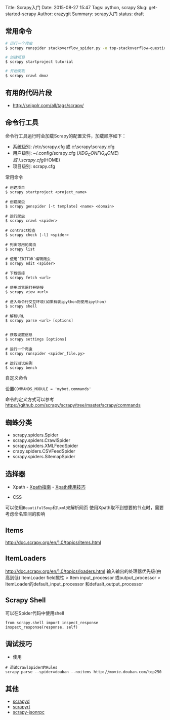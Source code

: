 Title: Scrapy入门
Date: 2015-08-27 15:47
Tags: python, scrapy
Slug: get-started-scrapy
Author: crazygit
Summary: scrapy入门
status: draft

## 常用命令

```bash
# 运行一个爬虫
$ scrapy runspider stackoverflow_spider.py -o top-stackoverflow-questions.json

# 创建项目
$ scrapy startproject tutorial

# 开始爬取
$ scrapy crawl dmoz


```

## 有用的代码片段

* <http://snipplr.com/all/tags/scrapy/>


## 命令行工具

命令行工具运行时会加载Scrapy的配置文件，加载顺序如下：

* 系统级别: /etc/scrapy.cfg 或 c:\scrapy\scrapy.cfg
* 用户级别: ~/.config/scrapy.cfg ($XDG_CONFIG_HOME) 或 ~/.scrapy.cfg ($HOME)
* 项目级别: scrapy.cfg

常用命令

```
# 创建项目
$ scrapy startproject <project_name>

# 创建爬虫
$ scrapy genspider [-t template] <name> <domain>

# 运行爬虫
$ scrapy crawl <spider>

# contract检查
$ scrapy check [-l] <spider>

# 列出可用的爬虫
$ scrapy list

# 使用`EDITOR`编辑爬虫
$ scrapy edit <spider>

# 下载链接
$ scrapy fetch <url>

# 使用浏览器打开链接
$ scrapy view <url>

# 进入命令行交互环境(如果有装ipython则使用ipython)
$ scrapy shell

# 解析URL
$ scrapy parse <url> [options]


# 获取设置信息
$ scrapy settings [options]

# 运行一个爬虫
$ scrapy runspider <spider_file.py>

# 运行测试用例
$ scrapy bench
```

自定义命令

设置`COMMANDS_MODULE = 'mybot.commands'`

命令的定义方式可以参考
<https://github.com/scrapy/scrapy/tree/master/scrapy/commands>


## 蜘蛛分类

* scrapy.spiders.Spider
* scrapy.spiders.CrawlSpider
* scrapy.spiders.XMLFeedSpider
* crapy.spiders.CSVFeedSpider
* scrapy.spiders.SitemapSpider

## 选择器

* Xpath
        - [Xpath指南](http://www.zvon.org/comp/r/tut-XPath_1.html)
        - [Xpath使用技巧](http://blog.scrapinghub.com/2014/07/17/xpath-tips-from-the-web-scraping-trenches/)

* CSS

可以使用`BeautifulSoup`和`lxml`来解析网页
使用Xpath取不到想要的节点时，需要考虑命名空间的影响


## Items
<http://doc.scrapy.org/en/1.0/topics/items.html>

## ItemLoaders
<http://doc.scrapy.org/en/1.0/topics/loaders.html>
输入输出的处理器优先级(由高到低)
ItemLoader field属性 > Item input_processor 或output_processor > ItemLoader的default_input_processor 和defualt_output_processor


## Scrapy Shell

可以在Spider代码中使用shell

```
from scrapy.shell import inspect_response
inspect_response(response, self)
```


## 调试技巧

* 使用
```
# 调试CrawlSpider的Rules
scrapy parse --spider=douban --noitems http://movie.douban.com/top250
```

## 其他
* [scrapyd](http://scrapyd.readthedocs.org/en/latest/)
* [scrapyrt](https://github.com/scrapinghub/scrapyrt)
* [scrapy-jsonrpc](https://github.com/scrapy-plugins/scrapy-jsonrpc)
